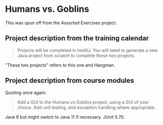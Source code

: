 # Humans vs. Goblins

This was spun off from the Assorted Exercises project.

## Project description from the training calendar

> Projects will be completed in IntelliJ. You will need to generate a new Java
> project from scratch to complete these two projects.

"These two projects" refers to this one and Hangman.

## Project description from course modules

Quoting once again:

> Add a GUI to the Humans vs Goblins project, using a GUI of your choice. Add 
> unit testing, and exception handling where appropriate.

Java 8 but might switch to Java 11 if necessary. JUnit 5.70.

